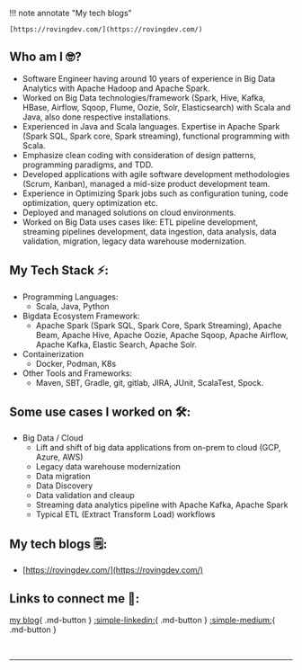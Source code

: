 !!! note annotate "My tech blogs"
    
    [https://rovingdev.com/](https://rovingdev.com/)
    
## Who am I 🤓?
- Software Engineer having around 10 years of experience in Big Data Analytics with Apache Hadoop and Apache Spark.
- Worked on Big Data technologies/framework (Spark, Hive, Kafka, HBase, Airflow, Sqoop, Flume, Oozie, Solr, Elasticsearch) with Scala and Java, also done respective installations.
- Experienced in Java and Scala languages. Expertise in Apache Spark (Spark SQL, Spark core, Spark streaming), functional programming with Scala.
- Emphasize clean coding with consideration of design patterns, programming paradigms, and TDD.
- Developed applications with agile software development methodologies (Scrum, Kanban), managed a mid-size product development team.
- Experience in Optimizing Spark jobs such as configuration tuning, code optimization, query optimization etc.
- Deployed and managed solutions on cloud environments.
- Worked on Big Data uses cases like: ETL pipeline development, streaming pipelines development, data ingestion, data analysis, data validation, migration, legacy data warehouse modernization.


## My Tech Stack ⚡️:
- Programming Languages:
    - Scala, Java, Python
- Bigdata Ecosystem Framework:
    - Apache Spark (Spark SQL, Spark Core, Spark Streaming), Apache Beam, Apache Hive, Apache Oozie, Apache Sqoop, Apache Airflow, Apache Kafka, Elastic Search, Apache Solr.
- Containerization
    - Docker, Podman, K8s
- Other Tools and Frameworks:
    - Maven, SBT, Gradle, git, gitlab, JIRA, JUnit, ScalaTest, Spock.

## Some use cases I worked on 🛠:
- Big Data / Cloud
    - Lift and shift of big data applications from on-prem to cloud (GCP, Azure, AWS)
    - Legacy data warehouse modernization
    - Data migration
    - Data Discovery
    - Data validation and cleaup
    - Streaming data analytics pipeline with Apache Kafka, Apache Spark
    - Typical ETL (Extract Transform Load) workflows

## My tech blogs 🗒:
- [https://rovingdev.com/](https://rovingdev.com/)

## Links to connect me 🚀:
[my blog](https://rovingdev.com/){ .md-button }
[:simple-linkedin:](https://www.linkedin.com/in/sukumaar){ .md-button } 
[:simple-medium:](https://medium.com/@sukumaar){ .md-button } 


<br>

---
